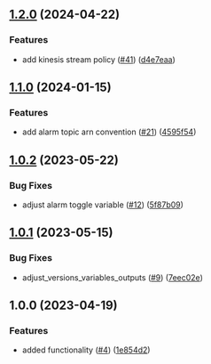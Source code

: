 ## [1.2.0](https://github.com/justtrackio/terraform-aws-kinesis/compare/v1.1.0...v1.2.0) (2024-04-22)


### Features

* add kinesis stream policy ([#41](https://github.com/justtrackio/terraform-aws-kinesis/issues/41)) ([d4e7eaa](https://github.com/justtrackio/terraform-aws-kinesis/commit/d4e7eaaf45316287221e4596cba6fefae88cb2d2))

## [1.1.0](https://github.com/justtrackio/terraform-aws-kinesis/compare/v1.0.2...v1.1.0) (2024-01-15)


### Features

* add alarm topic arn convention ([#21](https://github.com/justtrackio/terraform-aws-kinesis/issues/21)) ([4595f54](https://github.com/justtrackio/terraform-aws-kinesis/commit/4595f544814a27a94a5cff6dfc8579c6b064e670))

## [1.0.2](https://github.com/justtrackio/terraform-aws-kinesis/compare/v1.0.1...v1.0.2) (2023-05-22)


### Bug Fixes

* adjust alarm toggle variable ([#12](https://github.com/justtrackio/terraform-aws-kinesis/issues/12)) ([5f87b09](https://github.com/justtrackio/terraform-aws-kinesis/commit/5f87b09a5efe1ebb59c0bcf8ec10d9f6d8dba82a))

## [1.0.1](https://github.com/justtrackio/terraform-aws-kinesis/compare/v1.0.0...v1.0.1) (2023-05-15)


### Bug Fixes

* adjust_versions_variables_outputs ([#9](https://github.com/justtrackio/terraform-aws-kinesis/issues/9)) ([7eec02e](https://github.com/justtrackio/terraform-aws-kinesis/commit/7eec02e3ba893170ebf74b229ac9647879cf9342))

## 1.0.0 (2023-04-19)


### Features

* added functionality ([#4](https://github.com/justtrackio/terraform-aws-kinesis/issues/4)) ([1e854d2](https://github.com/justtrackio/terraform-aws-kinesis/commit/1e854d214b3416a3ec57cbd7a5deeb0c00f8357d))
